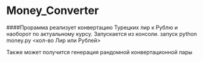 # Money_Converter

####Прорамма реализует конвертацию Турецких лир к Рублю и наоборот по актуальному курсу. Запускается из консоли.
запуск python money.py <кол-во Лир или Рублей>

Также может получится генерация рандомной конвертационной пары

